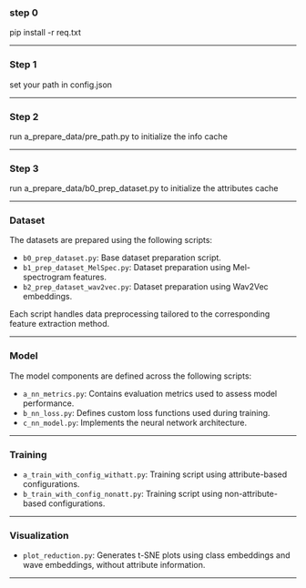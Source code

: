 ### step 0
pip install -r req.txt

---
### Step 1
set your path in config.json

---
### Step 2
run a_prepare_data/pre_path.py to initialize the info cache

---
### Step 3
run a_prepare_data/b0_prep_dataset.py to initialize the attributes cache


---
### Dataset

The datasets are prepared using the following scripts:

* `b0_prep_dataset.py`: Base dataset preparation script.
* `b1_prep_dataset_MelSpec.py`: Dataset preparation using Mel-spectrogram features.
* `b2_prep_dataset_wav2vec.py`: Dataset preparation using Wav2Vec embeddings.

Each script handles data preprocessing tailored to the corresponding feature extraction method.



---

### Model

The model components are defined across the following scripts:

* `a_nn_metrics.py`: Contains evaluation metrics used to assess model performance.
* `b_nn_loss.py`: Defines custom loss functions used during training.
* `c_nn_model.py`: Implements the neural network architecture.

---

### Training

* `a_train_with_config_withatt.py`: Training script using attribute-based configurations.
* `b_train_with_config_nonatt.py`: Training script using non-attribute-based configurations.

---


### Visualization

* `plot_reduction.py`: Generates t-SNE plots using class embeddings and wave embeddings, without attribute information.

---
